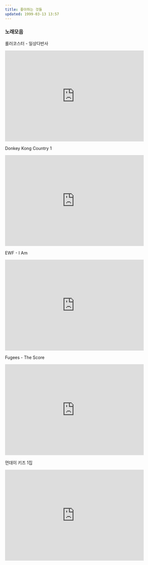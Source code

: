 ```yaml
---
title: 좋아하는 것들
updated: 1999-03-13 13:57
---
```


### 노래모음

롤러코스터 - 일상다반사
<iframe width="460" height="300" src="https://www.youtube.com/embed/WS7n0TM0cG8" frameborder="0" allow="accelerometer; autoplay; encrypted-media; gyroscope; picture-in-picture" allowfullscreen></iframe>

<div class="divider"></div>

Donkey Kong Country 1
<iframe width="460" height="300" src="https://www.youtube.com/embed/_4EjGXRDOH0" frameborder="0" allow="accelerometer; autoplay; clipboard-write; encrypted-media; gyroscope; picture-in-picture" allowfullscreen></iframe>

<div class="divider"></div>

EWF - I Am
<iframe width="460" height="300" src="https://www.youtube.com/embed/8s_ynRnxT9E" frameborder="0" allow="accelerometer; autoplay; clipboard-write; encrypted-media; gyroscope; picture-in-picture" allowfullscreen></iframe>

<div class="divider"></div>

Fugees - The Score
<iframe width="460" height="300" src="https://www.youtube.com/embed/7UfVr5Xib50" frameborder="0" allow="accelerometer; autoplay; clipboard-write; encrypted-media; gyroscope; picture-in-picture" allowfullscreen></iframe>

<div class="divider"></div>

먼데이 키즈 1집
<iframe width="460" height="300" src="https://www.youtube.com/embed/ALTYcYCImIo" frameborder="0" allow="accelerometer; autoplay; clipboard-write; encrypted-media; gyroscope; picture-in-picture" allowfullscreen></iframe>
